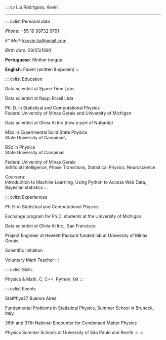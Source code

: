 ::: cv
Liu Rodrigues, Kevin

------------------------------------------------------------------------

::: cvlist
Personal data

*Phone*: +55 19 99732 6791

*E\" Mail*: kkevin.liu@gmail.com

*Birth date*: 09/05/1990

**Portuguese**: Mother tongue

**English**: Fluent (written & spoken)
:::

::: cvlist
Education

Data scientist at Space Time Labs

Data scientist at Rappi Brasil Ltda

Ph. D. in Statistical and Computational Physics\
Federal University of Minas Gerais and University of Michigan

Data scientist at Olivia AI Inc (now a part of Nubank)\

MSc in Experimental Solid State Physics\
State University of Campinas\

BSc in Physics\
State University of Campinas

Federal University of Minas Gerais:\
Artificial Intelligence, Phase Transitions, Statistical Physics,
Neuroscience

Coursera:\
Introduction to Machine Learning, Using Python to Access Web Data,
Bayesian statistics
:::

::: cvlist
Experiences

Ph.D. in Statistical and Computational Physics

Exchange program for Ph.D. students at the University of Michigan.

Data scientist at Olivia Ai Inc., San Francisco

Project Engineer at Hewlett Packard funded lab at University of Minas
Gerais

Scientific Initiation

Voluntary Math Teacher
:::

::: cvlist
Skills

Physics & Math, C, C++, Python, Git
:::

::: cvlist
Events

StatPhys27 Buenos Aires

Fundamental Problems in Statistical Physics, Summer School in Bruneck,
Italy.

36th and 37th National Encounter for Condensed Matter Physics

Physics Summer Schools at University of São Paulo and Recife
:::
:::
